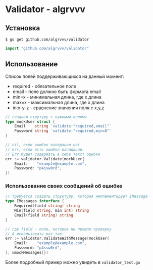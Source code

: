 # Validator - algrvvv

## Установка

```shell
$ go get github.com/algrvvv/validator
```

```go
import "github.com/algrvvv/validator"
```

## Использование

Список полей поддерживающихся на данный момент:
- required - обязательное поле
- email - поле должно быть формата email
- min=x - минимальная длина, где x длина
- max=x - максимальная длина, где x длина
- in:x-y-z - сравнение значения поля с x,y,z

```go
// создаем струтуру с нужными полями
type mockUser struct {
    Email    string `validate:"required,email"`
    Password string `validate:"required,min=8"`
}

// nil, если ошибок валидации нет
// err, если есть ошибка валидации.
// Err будет содержать в себе текст ошибки
err := validator.Validate(mockUser{
    Email:    "example@example.com",
    Password: "p4ssw0rd",
})

```

### Использование своих сообщений об ошибке

```go
// Требуется создать структуру, которая имплементирует IMessage
type IMessages interface {
    Required(field string) string
    Min(field string, min int) string
    Email(field string) string
}

// где field - поле, которое не прошло проверку
// А использовать вот так:
err := validator.ValidateWithMessage(mockUser{
    Email:    "example@example.com",
    Password: "p4ssw0rd",
}, &mockMessages{})
```

Более подробный пример можно увидеть в `validator_test.go`
